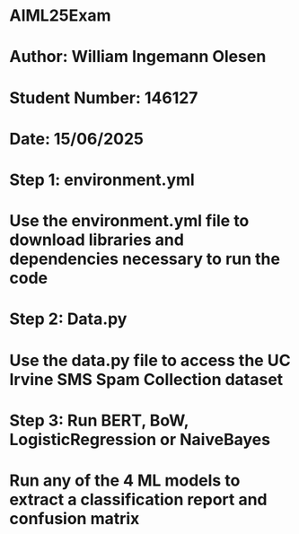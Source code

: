 # AIML25Exam
# Author: William Ingemann Olesen
# Student Number: 146127
# Date: 15/06/2025

# Step 1: environment.yml
# Use the environment.yml file to download libraries and dependencies necessary to run the code

# Step 2: Data.py
# Use the data.py file to access the UC Irvine SMS Spam Collection dataset

# Step 3: Run BERT, BoW, LogisticRegression or NaiveBayes
# Run any of the 4 ML models to extract a classification report and confusion matrix
